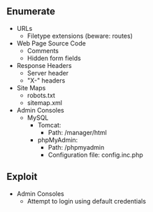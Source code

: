 ## Enumerate
* URLs
  * Filetype extensions (beware: routes)
* Web Page Source Code
  * Comments
  * Hidden form fields
* Response Headers
  * Server header
  * "X-" headers
* Site Maps
  * robots.txt
  * sitemap.xml
* Admin Consoles
  * MySQL
    * Tomcat:
      * Path: /manager/html
    * phpMyAdmin:
      * Path: /phpmyadmin
      * Configuration file: config.inc.php

## Exploit
* Admin Consoles
  * Attempt to login using default credentials
